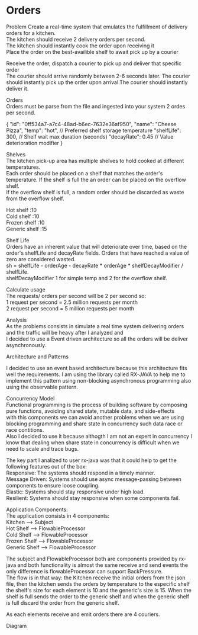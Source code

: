 # Orders

Problem 
Create a real-time system that emulates the fulfillment of delivery orders for a kitchen.  
The kitchen should receive 2 delivery orders per second.  
The kitchen should instantly cook the order upon receiving it  
Place the order on the best-availible shelf to await pick up by a courier  
 
Receive the order, dispatch a courier to pick up and deliver that specific order  
The courier should arrive randomly between 2-6 seconds later. The courier should instantly pick up the order upon arrival.The courier should instantly deliver it.  

Orders  
Orders must be parse from the file and ingested into your system 2 ordes per second.  

{
"id": "0ff534a7-a7c4-48ad-b6ec-7632e36af950",
"name": "Cheese Pizza",
"temp": "hot", // Preferred shelf storage temperature
"shelfLife": 300, // Shelf wait max duration (seconds)
"decayRate": 0.45 // Value deterioration modifier
}

Shelves  
The kitchen pick-up area has multiple shelves to hold cooked at different temperatures.  
Each order should be placed on a shelf that matches the order's temperature. If the shelf is full the an order can be placed on the overflow shelf.  
If the overflow shelf is full, a random order should be discarded as waste from the overflow shelf.  

Hot shelf     :10  
Cold shelf    :10   
Frozen shelf  :10  
Generic shelf :15  

Shelf Life  
Orders have an inherent value that will deteriorate over time, based on the order's shelfLife and decayRate fields. Orders that have reached a value of zero are considered wasted.  
sh = shelfLife - orderAge - decayRate * orderAge * shelfDecayModifier / shelfLife.  
shelfDecayModifier 1 for simple temp and 2 for the overflow shelf.  


Calculate usage  
The requests/ orders per second will be 2 per second so:   
1 request per second = 2.5 million requests per month  
2 request per second = 5 million requests per month  

Analysis  
As the problems consists in simulate a real time system delivering orders and the traffic will be heavy after I analyzed and  
I decided to use a Event driven architecture so all the orders will be deliver asynchronously.  
 

Architecture and Patterns  

I decided to use an event based architecture because this architecture fits well the requirements.
I am using the library called RX-JAVA to help me to implement this pattern using non-blocking asynchronous programming  also using the observable pattern.  

Concurrency Model  
Functional programming is the process of building software by composing pure functions, avoiding shared state, mutable data, and side-effects  
with this components we can avoid another problems when we are using blocking programming and share state in concurrency such data race or race contitions.  
Also I decided to use it because althogth I am not an expert in concurrency I know that dealing when share state in concurrency is difficult when we need to scale and trace bugs.  


The key part I analized to user rx-java was that it could help to get the following features out of the box:  
Responsive: The systems should respond in a timely manner.  
Message Driven: Systems should use async message-passing between components to ensure loose coupling.  
Elastic: Systems should stay responsive under high load.  
Resilient: Systems should stay responsive when some components fail.  


Application Components:  
The application consists in 4 components:  
Kitchen  --> Subject  
Hot Shelf --> FlowableProcessor  
Cold Shelf --> FlowableProcessor  
Frozen Shelf --> FlowableProcessor  
Generic Shelf --> FlowableProcessor  

The subject and FlowableProcessor both are components provided by rx-java and both functionality is almost the same receive and send events the
only difference is flowableProcessor can support BackPressure.  
The flow is in that way: the Kitchen receive the initial orders from the json file, then the kitchen sends the orders by temperature to the especific shelf
the shelf's size for each element is 10 and the generic's size is 15. When the shelf is full sends the order to the generic shelf and when the generic shelf is full discard the order
from the generic shelf.  

As each elements receive and emit orders there are 4 couriers.  

Diagram  
